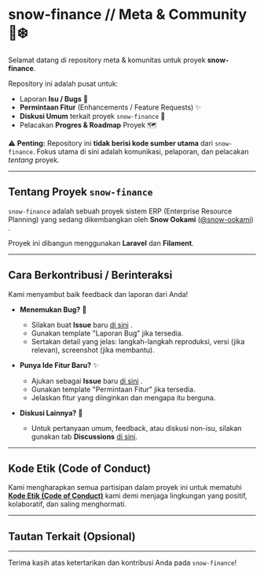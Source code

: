 # snow-finance // Meta & Community 🐺❄️

Selamat datang di repository meta & komunitas untuk proyek **snow-finance**.

Repository ini adalah pusat untuk:
* Laporan **Isu / Bugs** 🐞
* **Permintaan Fitur** (Enhancements / Feature Requests) ✨
* **Diskusi Umum** terkait proyek `snow-finance` 💬
* Pelacakan **Progres & Roadmap** Proyek 🗺️

⚠️ **Penting:** Repository ini **tidak berisi kode sumber utama** dari `snow-finance`. Fokus utama di sini adalah komunikasi, pelaporan, dan pelacakan *tentang* proyek.

---

## Tentang Proyek `snow-finance`

`snow-finance` adalah sebuah proyek sistem ERP (Enterprise Resource Planning) yang sedang dikembangkan oleh **Snow Ookami** ([@snow-ookami](https://github.com/snow-ookami9)) . 

Proyek ini dibangun menggunakan **Laravel** dan **Filament**.

---

## Cara Berkontribusi / Berinteraksi

Kami menyambut baik feedback dan laporan dari Anda!

* **Menemukan Bug?** 🐞
    * Silakan buat **Issue** baru [di sini](https://github.com/snow-ookami9/snow-finance-meta/issues/new/choose) .
    * Gunakan template "Laporan Bug" jika tersedia.
    * Sertakan detail yang jelas: langkah-langkah reproduksi, versi (jika relevan), screenshot (jika membantu).

* **Punya Ide Fitur Baru?** ✨
    * Ajukan sebagai **Issue** baru [di sini](https://github.com/snow-ookami9/snow-finance-meta/issues/new/choose) .
    * Gunakan template "Permintaan Fitur" jika tersedia.
    * Jelaskan fitur yang diinginkan dan mengapa itu berguna.

* **Diskusi Lainnya?** 💬
    * Untuk pertanyaan umum, feedback, atau diskusi non-isu, silakan gunakan tab **Discussions** [di sini](https://github.com/snow-ookami9/snow-finance-meta/discussions).

---

## Kode Etik (Code of Conduct)

Kami mengharapkan semua partisipan dalam proyek ini untuk mematuhi **[Kode Etik (Code of Conduct)](CODE_OF_CONDUCT.md)** kami demi menjaga lingkungan yang positif, kolaboratif, dan saling menghormati.

---

## Tautan Terkait (Opsional)

---

Terima kasih atas ketertarikan dan kontribusi Anda pada `snow-finance`!
